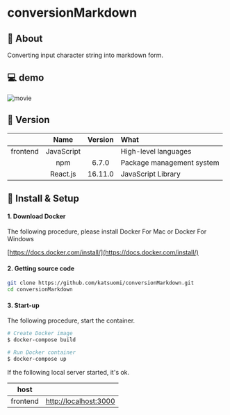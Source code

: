 # conversionMarkdown

## 💬 About

Converting input character string into markdown form.

## 💻 demo
![movie](https://user-images.githubusercontent.com/36298285/69211661-15688400-0ba2-11ea-9cba-1a2e5f678507.gif)

## 🌻 Version

||Name|Version|What|
|:-:|:-:|:-:|:-|
|frontend|JavaScript||High-level languages|
||npm|6.7.0|Package management system|
||React.js|16.11.0|JavaScript Library|

## 🔰 Install & Setup

#### 1. Download Docker

The following procedure, please install Docker For Mac or Docker For Windows

[https://docs.docker.com/install/](https://docs.docker.com/install/)

#### 2. Getting source code

```bash
git clone https://github.com/katsuomi/conversionMarkdown.git
cd conversionMarkdown
```

#### 3. Start-up

The following procedure, start the container.

```bash
# Create Docker image
$ docker-compose build

# Run Docker container
$ docker-compose up
```

If the following local server started, it's ok.

|host||
|:-:|:-:|
|frontend|[http://localhost:3000](http://localhost:3000)|
